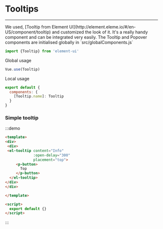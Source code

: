 # Tooltips

<hr>
We used, [Tooltip from Element UI](http://element.eleme.io/#/en-US/component/tooltip) and customized the look of it.
It's a really handy component and can be integrated very easily.
The Tooltip and Popover components are initialised globally in `src/globalComponents.js`


```js
import {Tooltip} from 'element-ui'
```

Global usage

```js
Vue.use(Tooltip)
```

Local usage

```js
export default {
  components: {
    [Tooltip.name]: Tooltip
  }
}
```

### Simple tooltip

:::demo
```html
<template>
<div>
 <div>
 <el-tooltip content="Info"
             :open-delay="300"
             placement="top">
     <p-button>
       Top
     </p-button>
  </el-tooltip>
</div>
</div>

</template>

<script>
  export default {}
</script>
```
:::
